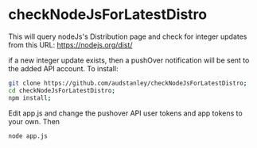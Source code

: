 # checkNodeJsForLatestDistro
This will query nodeJs's Distribution page and check for integer updates from this URL: https://nodejs.org/dist/

if a new integer update exists, then a pushOver notification will be sent to the added API account.
To install:

```sh
git clone https://github.com/audstanley/checkNodeJsForLatestDistro;
cd checkNodeJsForLatestDistro;
npm install;
```

Edit app.js and change the pushover API user tokens and app tokens to your own.
Then 

```sh
node app.js
```
